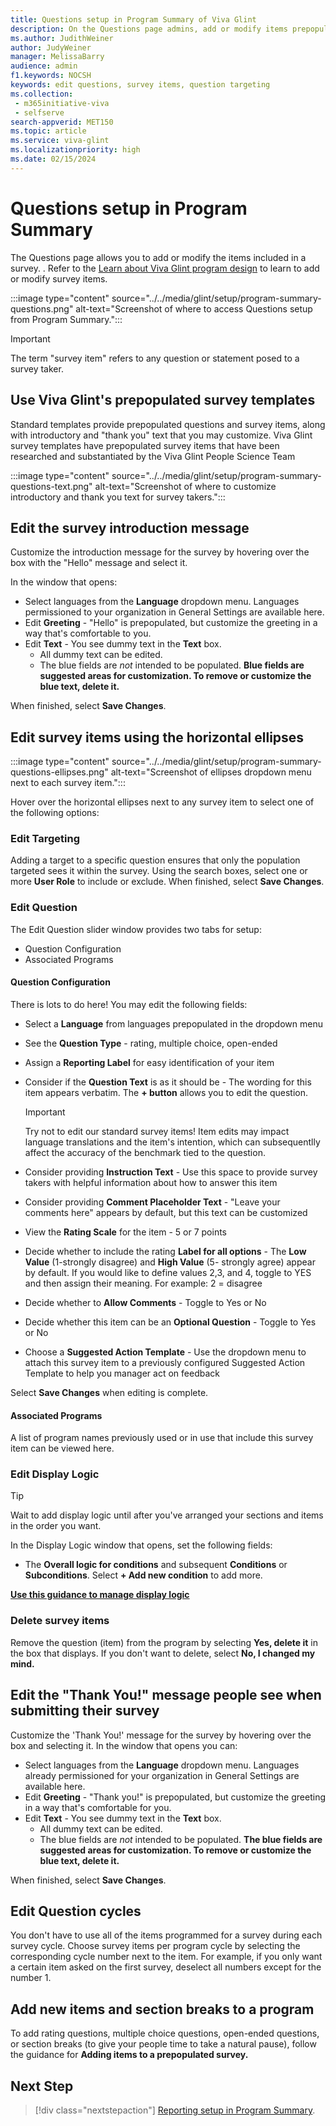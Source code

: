 ```yaml
---
title: Questions setup in Program Summary of Viva Glint
description: On the Questions page admins, add or modify items prepopulated into survey templates.
ms.author: JudithWeiner
author: JudyWeiner
manager: MelissaBarry
audience: admin
f1.keywords: NOCSH
keywords: edit questions, survey items, question targeting
ms.collection: 
 - m365initiative-viva
 - selfserve
search-appverid: MET150
ms.topic: article
ms.service: viva-glint
ms.localizationpriority: high
ms.date: 02/15/2024
---
```


# Questions setup in Program Summary

The Questions page allows you to add or modify the items included in a survey. . Refer to the [Learn about Viva Glint program design](/training/modules/viva-glint-learn-about-viva-glint-program-design) to learn to add or modify survey items.

:::image type="content" source="../../media/glint/setup/program-summary-questions.png" alt-text="Screenshot of where to access Questions setup from Program Summary.":::

>[!IMPORTANT]
>The term "survey item" refers to any question or statement posed to a survey taker.

## Use Viva Glint's prepopulated survey templates

Standard templates provide prepopulated questions and survey items, along with introductory and "thank you" text that you may customize. Viva Glint survey templates have prepopulated survey items that have been researched and substantiated by the Viva Glint People Science Team

:::image type="content" source="../../media/glint/setup/program-summary-questions-text.png" alt-text="Screenshot of where to customize introductory and thank you text for survey takers.":::

## Edit the survey introduction message

Customize the introduction message for the survey by hovering over the box with the "Hello" message and select it. 

In the window that opens:
- Select languages from the **Language** dropdown menu. Languages permissioned to your organization in General Settings are available here.
- Edit **Greeting** - "Hello" is prepopulated, but customize the greeting in a way that's comfortable to you. 
- Edit **Text** - You see dummy text in the **Text** box.
  - All dummy text can be edited.
  - The blue fields are *not* intended to be populated. **Blue fields are suggested areas for customization. To remove or customize the blue text, delete it.** 

When finished, select **Save Changes**.

## Edit survey items using the horizontal ellipses

:::image type="content" source="../../media/glint/setup/program-summary-questions-ellipses.png" alt-text="Screenshot of ellipses dropdown menu next to each survey item.":::

Hover over the horizontal ellipses next to any survey item to select one of the following options:

### Edit Targeting

Adding a target to a specific question ensures that only the population targeted sees it within the survey. Using the search boxes, select one or more **User Role** to include or exclude. When finished, select **Save Changes**.

### Edit Question
The Edit Question slider window provides two tabs for setup:
- Question Configuration
- Associated Programs

#### Question Configuration

There is lots to do here! You may edit the following fields:
- Select a **Language** from languages prepopulated in the dropdown menu
- See the **Question Type** - rating, multiple choice, open-ended
- Assign a **Reporting Label** for easy identification of your item
- Consider if the **Question Text** is as it should be - The wording for this item appears verbatim. The **+ button** allows you to edit the question. 
  
   >[!IMPORTANT]
   > Try not to edit our standard survey items! Item edits may impact language translations and the item's intention, which can subsequentlly affect the accuracy of the benchmark tied to the question.

- Consider providing **Instruction Text** - Use this space to provide survey takers with helpful information about how to answer this item
- Consider providing **Comment Placeholder Text** - "Leave your comments here" appears by default, but this text can be customized
- View the **Rating Scale** for the item - 5 or 7 points
- Decide whether to include the rating **Label for all options** - The **Low Value** (1-strongly disagree) and **High Value** (5- strongly agree) appear by default. If you would like to define values 2,3, and 4, toggle to YES and then assign their meaning. For example: 2 = disagree
- Decide whether to **Allow Comments** - Toggle to Yes or No
- Decide whether this item can be an **Optional Question** - Toggle to Yes or No
- Choose a **Suggested Action Template** - Use the dropdown menu to attach this survey item to a previously configured Suggested Action Template to help you manager act on feedback

Select **Save Changes** when editing is complete.

#### Associated Programs

A list of program names previously used or in use that include this survey item can be viewed here.

### Edit Display Logic

>[!TIP]
> Wait to add display logic until after you've arranged your sections and items in the order you want.

In the Display Logic window that opens, set the following fields:
- The **Overall logic for conditions** and subsequent **Conditions** or **Subconditions**. Select **+ Add new condition** to add more.

**[Use this guidance to manage display logic](/../../viva/glint/setup/viva-glint-display-logic)**

### Delete survey items

Remove the question (item) from the program by selecting **Yes, delete it** in the box that displays. If you don't want to delete, select **No, I changed my mind.**

## Edit the "Thank You!" message people see when submitting their survey

Customize the 'Thank You!' message for the survey by hovering over the box and selecting it. In the window that opens you can:

- Select languages from the **Language** dropdown menu. Languages already permissioned for your organization in General Settings are available here.
- Edit **Greeting** - "Thank you!" is prepopulated, but customize the greeting in a way that's comfortable for you. 
- Edit **Text** - You see dummy text in the **Text** box.
  - All dummy text can be edited.
  - The blue fields are *not* intended to be populated. **The blue fields are suggested areas for customization. To remove or customize the blue text, delete it.** 

When finished, select **Save Changes**.

## Edit Question cycles

You don't have to use all of the items programmed for a survey during each survey cycle. Choose survey items per program cycle by selecting the corresponding cycle number next to the item. For example, if you only want a certain item asked on the first survey, deselect all numbers except for the number 1.

## Add new items and section breaks to a program

To add rating questions, multiple choice questions, open-ended questions, or section breaks (to give your people time to take a natural pause), follow the guidance for **Adding items to a prepopulated survey.**

## Next Step
> [!div class="nextstepaction"]
> [Reporting setup in Program Summary](https://go.microsoft.com/fwlink/?linkid=2230977).



